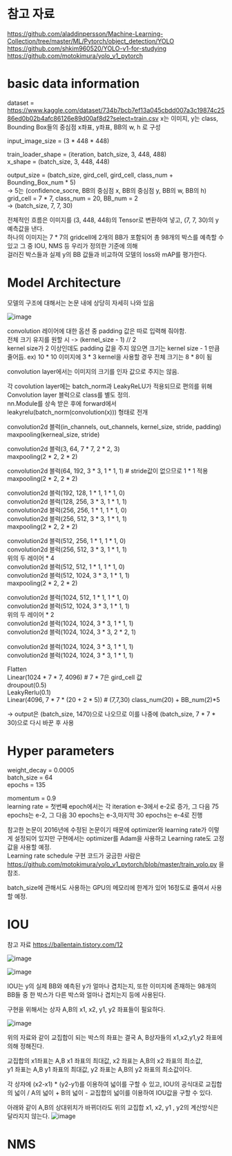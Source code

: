 # 참고 자료
https://github.com/aladdinpersson/Machine-Learning-Collection/tree/master/ML/Pytorch/object_detection/YOLO   
https://github.com/shkim960520/YOLO-v1-for-studying   
https://github.com/motokimura/yolo_v1_pytorch   


# basic data information

dataset = https://www.kaggle.com/dataset/734b7bcb7ef13a045cbdd007a3c19874c2586ed0b02b4afc86126e89d00af8d2?select=train.csv
x는 이미지,
y는 class, Bounding Box들의 중심점 x좌표, y좌표, BB의 w, h 로 구성

input_image_size = (3 * 448 * 448)   

train_loader_shape = (iteration, batch_size, 3, 448, 488)   
x_shape = (batch_size, 3, 448, 448)   
   
output_size = (batch_size, gird_cell, gird_cell, class_num + Bounding_Box_num * 5)   
-> 5는 (confidence_socre, BB의 중심점 x, BB의 중심점 y, BB의 w, BB의 h)   
grid_cell = 7 * 7, class_num = 20, BB_num = 2   
-> (batch_size, 7, 7, 30)   

전체적인 흐름은 이미지를 (3, 448, 448)의 Tensor로 변환하여 넣고, (7, 7, 30)의 y 예측값을 낸다.   
하나의 이미지는 7 * 7의 gridcell에 2개의 BB가 포함되어 총 98개의 박스를 예측할 수 있고 그 중 IOU, NMS 등 우리가 정의한 기준에 의해   
걸러진 박스들과 실제 y의 BB 값들과 비교하여 모델의 loss와 mAP를 평가한다. 

# Model Architecture

모델의 구조에 대해서는 논문 내에 상당히 자세히 나와 있음   

![image](https://user-images.githubusercontent.com/63130907/124525241-7a392680-de39-11eb-9d69-f9eb7084d1de.png)

convolution 레이어에 대한 옵션 중 padding 값은 따로 입력해 줘야함.   
전체 크기 유지를 원할 시 -> (kernel_size - 1) // 2   
kernel size가 2 이상인데도 padding 값을 주지 않으면 크기는 kernel size - 1 만큼 줄어듬. ex) 10 * 10 이미지에 3 * 3 kernel을 사용할 경우 전체 크기는 8 * 8이 됨   

convolution layer에서는 이미지의 크기를 인자 값으로 주지는 않음.   

각 covolution layer에는 batch_norm과 LeakyReLU가 적용되므로 편의를 위해 Convolution layer 블럭으로 class를 별도 정의.   
nn.Module를 상속 받은 후에 forward에서 leakyrelu(batch_norm(convolution(x))) 형태로 전개   

convolution2d 블럭(in_channels, out_channels, kernel_size, stride, padding)   
maxpooling(kerneal_size, stride)   
   
convolution2d 블럭(3, 64, 7 * 7, 2 * 2, 3)   
maxpooling(2 * 2, 2 * 2)
   
convolution2d 블럭(64, 192, 3 * 3, 1 * 1, 1) # stride값이 없으므로 1 * 1 적용   
maxpooling(2 * 2, 2 * 2)   
   
convolution2d 블럭(192, 128, 1 * 1, 1 * 1, 0)   
convolution2d 블럭(128, 256, 3 * 3, 1 * 1, 1)   
convolution2d 블럭(256, 256, 1 * 1, 1 * 1, 0)   
convolution2d 블럭(256, 512, 3 * 3, 1 * 1, 1)   
maxpooling(2 * 2, 2 * 2)   
   
convolution2d 블럭(512, 256, 1 * 1, 1 * 1, 0)   
convolution2d 블럭(256, 512, 3 * 3, 1 * 1, 1)   
위의 두 레이어 * 4   
convolution2d 블럭(512, 512, 1 * 1, 1 * 1, 0)   
convolution2d 블럭(512, 1024, 3 * 3, 1 * 1, 1)   
maxpooling(2 * 2, 2 * 2)   
   
convolution2d 블럭(1024, 512, 1 * 1, 1 * 1, 0)   
convolution2d 블럭(512, 1024, 3 * 3, 1 * 1, 1)   
위의 두 레이어 * 2   
convolution2d 블럭(1024, 1024, 3 * 3, 1 * 1, 1)   
convolution2d 블럭(1024, 1024, 3 * 3, 2 * 2, 1)   
   
convolution2d 블럭(1024, 1024, 3 * 3, 1 * 1, 1)   
convolution2d 블럭(1024, 1024, 3 * 3, 1 * 1, 1)   
   
Flatten   
Linear(1024 * 7 * 7, 4096) # 7 * 7은 gird_cell 값   
droupout(0.5)   
LeakyRerlu(0.1)   
Linear(4096, 7 * 7 * (20 + 2 * 5)) # (7,7,30) class_num(20) + BB_num(2)*5 

-> output은 (batch_size, 1470)으로 나오므로 이를 나중에 (batch_size, 7 * 7 * 30)으로 다시 바꾼 후 사용

# Hyper parameters

weight_decay = 0.0005   
batch_size = 64   
epochs = 135   

momentum = 0.9   
learning rate = 첫번째 epoch에서는 각 iteration e-3에서 e-2로 증가, 그 다음 75 epochs는 e-2, 그 다음 30 epochs는 e-3,마지막 30 epochs는 e-4로 진행   

참고한 논문이 2016년에 수정된 논문이기 때문에 optimizer와 learning rate가 이렇게 설정되어 있지만 구현에서는 optimizer를 Adam을 사용하고 Learning rate도 고정 값을 사용할 예정.  
Learning rate schedule 구현 코드가 궁금한 사람은 https://github.com/motokimura/yolo_v1_pytorch/blob/master/train_yolo.py 을 참조.
    
batch_size에 관해서도 사용하는 GPU의 메모리에 한계가 있어 16정도로 줄여서 사용할 예정.

# IOU
참고 자료 https://ballentain.tistory.com/12   
   
![image](https://user-images.githubusercontent.com/63130907/124529728-23861980-de46-11eb-88e4-04410a5a222b.png)

![image](https://user-images.githubusercontent.com/63130907/124529737-27b23700-de46-11eb-9ff5-8abc81333413.png)

IOU는 y의 실제 BB와 예측된 y가 얼마나 겹치는지, 또한 이미지에 존재하는 98개의 BB들 중 한 박스가 다른 박스와 얼마나 겹치는지 등에 사용된다.   
   
구현을 위해서는 상자 A,B의 x1, x2, y1, y2 좌표들이 필요하다. 

![image](https://user-images.githubusercontent.com/63130907/124530731-0ce0c200-de48-11eb-98bf-bd96aefe10c2.png)
   
   
위의 자료와 같이 교집합이 되는 박스의 좌표는 결국 A, B상자들의 x1,x2,y1,y2 좌표에 의해 정해진다.   

교집합의 x1좌표는 A,B x1 좌표의 최대값, x2 좌표는 A,B의 x2 좌표의 최소값,   
y1 좌표는 A,B y1 좌표의 최대값, y2 좌표는 A,B의 y2 좌표의 최소값이다.   
   
각 상자에 (x2-x1) * (y2-y1)를 이용하여 넓이를 구할 수 있고, IOU의 공식대로 교집합의 넓이 / A의 넓이 + B의 넓이 - 교집합의 넓이를 이용하여 IOU값을 구할 수 있다. 
   
아래와 같이 A,B의 상대위치가 바뀌더라도 위의 교집합 x1, x2, y1 , y2의 계산방식은 달라지지 않는다.
![image](https://user-images.githubusercontent.com/63130907/124530774-1ec26500-de48-11eb-8159-b870c8705a74.png)

# NMS


